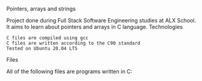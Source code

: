 Pointers, arrays and strings

Project done during Full Stack Software Engineering studies at ALX School. It aims to learn about pointers and arrays in C language.
Technologies

    C files are compiled using gcc 
    C files are written according to the C90 standard
    Tested on Ubuntu 20.04 LTS

Files

All of the following files are programs written in C: